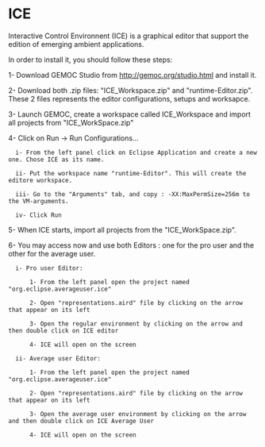 # ICE
Interactive Control Environnent (ICE)  is a graphical editor that support the edition of emerging ambient applications. 

In order to install it, you should follow these steps:

  1- Download GEMOC Studio from http://gemoc.org/studio.html and install it.
  
  2- Download both .zip files: "ICE_Workspace.zip" and "runtime-Editor.zip". These 2 files represents the editor configurations, setups and worksapce.
  
  3- Launch GEMOC, create a workspace called ICE_Workspace and import all projects from "ICE_WorkSpace.zip"
  
  4- Click on Run -> Run Configurations...
  
      i- From the left panel click on Eclipse Application and create a new one. Chose ICE as its name.
      
      ii- Put the workspace name "runtime-Editor". This will create the editore workspace.
      
      iii- Go to the "Arguments" tab, and copy : -XX:MaxPermSize=256m to the VM-arguments.
      
      iv- Click Run
      
  5- When ICE starts, import all projects from the "ICE_WorkSpace.zip".
  
  6- You may access now and use both Editors : one for the pro user and the other for the average user.
  
      i- Pro user Editor:
        
          1- From the left panel open the project named "org.eclipse.averageuser.ice"
          
          2- Open "representations.aird" file by clicking on the arrow that appear on its left
          
          3- Open the regular environment by clicking on the arrow and then double click on ICE editor
          
          4- ICE will open on the screen
      
      ii- Average user Editor:
        
          1- From the left panel open the project named "org.eclipse.averageuser.ice"
          
          2- Open "representations.aird" file by clicking on the arrow that appear on its left
          
          3- Open the average user environment by clicking on the arrow and then double click on ICE Average User
          
          4- ICE will open on the screen
